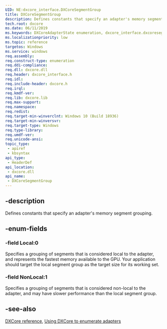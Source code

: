 ```yaml
---
UID: NE:dxcore_interface.DXCoreSegmentGroup
title: DXCoreSegmentGroup
description: Defines constants that specify an adapter's memory segment grouping.
tech.root: dxcore
ms.date: 06/11/2019
ms.keywords: DXCoreAdapterState enumeration, dxcore_interface.dxcoresegmentgroup
ms.localizationpriority: low
ms.topic: reference
targetos: Windows
ms.service: windows
req.assembly: 
req.construct-type: enumeration
req.ddi-compliance: 
req.dll: dxcore.dll
req.header: dxcore_interface.h
req.idl: 
req.include-header: dxcore.h
req.irql: 
req.kmdf-ver: 
req.lib: dxcore.lib
req.max-support: 
req.namespace: 
req.redist: 
req.target-min-winverclnt: Windows 10 (Build 18936)
req.target-min-winversvr: 
req.target-type: Windows
req.type-library: 
req.umdf-ver: 
req.unicode-ansi: 
topic_type:
 - apiref
 - kbsyntax
api_type:
 - HeaderDef
api_location:
 - dxcore.dll
api_name:
 - DXCoreSegmentGroup
---
```


## -description

Defines constants that specify an adapter's memory segment grouping.

## -enum-fields

### -field Local:0

Specifies a grouping of segments that is considered local to the adapter, and represents the fastest memory available to the GPU. Your application should target the local segment group as the target size for its working set.

### -field NonLocal:1

Specifies a grouping of segments that is considered non-local to the adapter, and may have slower performance than the local segment group.

## -see-also

[DXCore reference](/windows/win32/dxcore/dxcore-reference), [Using DXCore to enumerate adapters](/windows/win32/dxcore/dxcore-enum-adapters)
